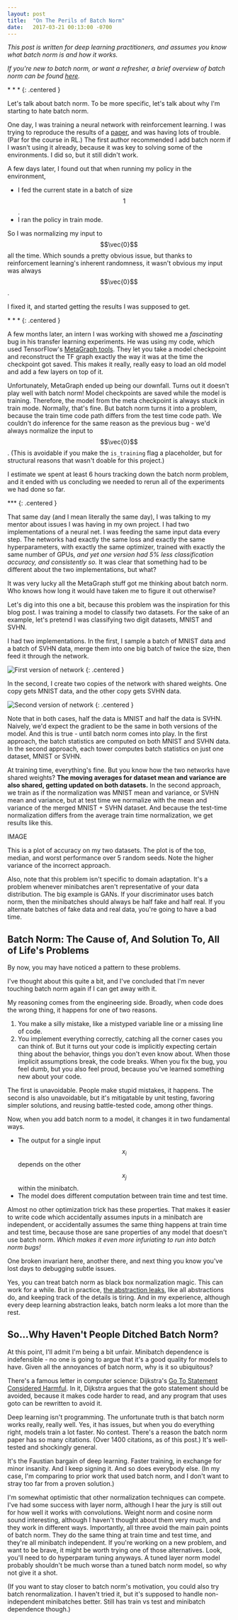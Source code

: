 ```yaml
---
layout: post
title:  "On The Perils of Batch Norm"
date:   2017-03-21 00:13:00 -0700
---
```


*This post is written for deep learning practitioners, and assumes you
know what batch norm is and how it works.*

*If you're new to batch norm,
or want a refresher, a brief overview of batch norm can be found
[here](/public/perils-batch-norm/batch_norm_appendix.html).*

\* \* \*
{: .centered }

Let's talk about batch norm. To be more specific, let's talk about why
I'm starting to hate batch norm.

One day, I was training a neural network with reinforcement learning.
I was trying to reproduce the results of a [paper](https://arxiv.org/abs/1603.00748),
and was having lots of trouble. (Par for the course in RL.)
The first author recommended I add batch norm if I wasn't using it already,
because it was key to solving some of the environments. I did so, but it
still didn't work.

A few days later, I found out that when running my policy in the environment,

* I fed the current state in a batch of size $$1$$.
* I ran the policy in train mode.

So I was normalizing my input to $$\vec{0}$$ all the time. Which sounds a pretty
obvious issue, but thanks to reinforcement learning's inherent
randomness, it wasn't obvious my input was always $$\vec{0}$$.

I fixed it, and started getting the results I was supposed to get.

\* \* \*
{: .centered }

A few months later, an intern I was working with
showed me a *fascinating* bug in his transfer learning experiments.
He was using my code, which used TensorFlow's
[MetaGraph tools](https://www.tensorflow.org/programmers_guide/meta_graph#import_a_metagraph).
They let you take a model checkpoint and reconstruct the TF graph
exactly the way it was at the time the checkpoint got saved. This makes it
really, really easy to load an old model and add a few layers on top of it.

Unfortunately, MetaGraph ended up being our downfall. Turns out it doesn't play
well with batch norm! Model checkpoints are saved while the model is training.
Therefore, the model from the meta checkpoint is always stuck in train mode.
Normally, that's fine. But batch norm turns it into a problem, because
the train time code path differs from the test time code path.
We couldn't do inference for the same reason
as the previous bug - we'd always normalize the input to $$\vec{0}$$. (This
is avoidable if you make the `is_training` flag a placeholder, but for
structural reasons that wasn't doable for this project.)

I estimate we spent at least 6 hours tracking down the batch norm problem,
and it ended with us concluding we needed to rerun all of the experiments
we had done so far.

\*\*\*
{: .centered }

That same day (and I mean literally the same day), I was talking to my mentor
about issues I was having in my own project.
I had two implementations of a neural net. I was feeding the
same input data every step. The networks had exactly the same loss
and exactly the same hyperparameters, with exactly the same optimizer,
trained with exactly the same number of GPUs, *and yet one version had 5%
less classification accuracy, and consistently so.*
It was clear that something had to be different about the two implementations,
but what?

It was very lucky all the MetaGraph stuff got me thinking about batch norm.
Who knows how long it would have taken me to figure it out otherwise?

Let's dig into this one a bit, because this problem was the inspiration
for this blog post.
I was training a model to classify two datasets.
For the sake of an example, let's pretend I was classifying two digit
datasets, MNIST and SVHN.

I had two implementations.
In the first, I sample a batch of MNIST data and a batch of SVHN data, merge
them into one big batch of twice the size, then feed it through the network.

![First version of network](/public/perils-batch-norm/version1.svg)
{: .centered }

In the second, I create two copies of the network with shared weights. One
copy gets MNIST data, and the other copy gets SVHN data.

![Second version of network](/public/perils-batch-norm/version2.svg)
{: .centered }

Note that in both cases, half the data is MNIST and half the data is SVHN.
Naively, we'd expect the gradient to be the same in both versions of the
model. And this is true - until batch norm comes into play. In the first
approach, the batch statistics are computed on both
MNIST and SVHN data. In the second approach, each tower computes
batch statistics on just one dataset, MNIST or SVHN.

At training time, everything's fine. But you know how the two networks
have shared weights? **The moving averages for dataset mean and variance
are also shared, getting updated on both datasets.**
In the second approach, we train as if the normalization was MNIST mean and variance,
or SVHN mean and variance, but at test time we normalize with the mean
and variance of the merged MNIST + SVHN dataset.
And because the test-time normalization differs from the average train
time normalization, we get results like this.

IMAGE

This is a plot of accuracy on my two datasets. The plot is of the top, median,
and worst performance over 5 random seeds. Note the higher variance of the
incorrect approach.

Also, note that this problem isn't specific to domain adaptation. It's a
problem whenever minibatches aren't representative of your data
distribution. The big example is GANs. If your discriminator uses batch
norm, then the minibatches should always be half fake and half real.
If you alternate batches of fake data and real data, you're going to
have a bad time.


Batch Norm: The Cause of, And Solution To, All of Life's Problems
------------------------------------------------------------------------

By now, you may have noticed a pattern to these problems.

I've thought about this quite a bit, and I've concluded that I'm never
touching batch norm again if I can get away with it.

My reasoning comes from the engineering side.
Broadly, when code does the wrong thing, it happens for one of two reasons.

1. You make a silly mistake, like a mistyped variable line or a missing line
of code.
2. You implement everything correctly, catching all the corner cases you can
think of. But it turns out your code is implicitly expecting certain
thing about the behavior, things you don't even know about.
When those implicit assumptions break, the code breaks.
When you fix the bug, you feel dumb, but you also feel proud, because
you've learned something new about your code.

The first is unavoidable. People make stupid mistakes, it happens.
The second is also unavoidable, but it's mitigatable by unit testing, favoring
simpler solutions, and reusing battle-tested code, among other things.

Now, when you add batch norm to a model, it changes it in two fundamental ways.

* The output for a single input $$x_i$$ depends on the other $$x_j$$ within
the minibatch.
* The model does different computation between train time and test time.

Almost no other optimization trick has these properties. That makes it
easier to write code which accidentally assumes inputs in a minibatch are
independent, or accidentally assumes the same thing happens at train time and
test time, because those are sane properties of any model that
doesn't use batch norm. *Which makes it even more infuriating to run into
batch norm bugs!*

One broken invariant here, another there, and next thing you know you've
lost days to debugging subtle issues.

Yes, you can treat batch norm as black box normalization magic. This can work
for a while. But in practice,
[the abstraction leaks](https://www.joelonsoftware.com/2002/11/11/the-law-of-leaky-abstractions/),
like all abstractions do, and keeping track of the details is tiring. And in
my experience, although every deep learning abstraction leaks, batch norm
leaks a lot more than the rest.


So...Why Haven't People Ditched Batch Norm?
--------------------------------------------------------------------------

At this point, I'll admit I'm being a bit unfair. Minibatch dependence is
indefensible - no one is going to argue that it's a good quality for
models to have. Given all the annoyances of batch norm, why is it so
ubiquitous?

There's a famous letter in computer science:
Dijkstra's [Go To Statement Considered Harmful](http://www.u.arizona.edu/~rubinson/copyright_violations/Go_To_Considered_Harmful.html).
In it, Dijkstra argues that the goto statement should be avoided, because it
makes code harder to read, and any program that uses goto can be rewritten
to avoid it.

Deep learning isn't programming.
The unfortunate truth is that batch norm works really, really well.
Yes, it has issues, but when you do everything right, models train a lot
faster. No contest. There's a reason the batch norm paper has so many citations.
(Over 1400 citations, as of this post.)
It's well-tested and shockingly general.

It's the Faustian bargain of deep learning. Faster training, in exchange
for minor insanity. And I keep signing it. And so does everybody else.
(In my case, I'm comparing to prior work that used batch norm, and
I don't want to stray too far from a proven solution.)

I'm somewhat optimistic that other normalization techniques can compete.
I've had some success with layer norm, although I hear the jury
is still out for how well it works with convolutions.
Weight norm and cosine norm sound interesting, although I haven't thought about
them very much, and they work in different ways. Importantly, all three
avoid the main pain points of batch norm. They do the same thing at train time and
test time, and they're all minibatch independent.
If you're working on a new problem, and want to be brave, it might be worth
trying one of those alternatives. Look, you'll need to do hyperparam tuning anyways.
A tuned layer norm model probably shouldn't be much worse than a tuned batch norm
model, so why not give it a shot.

(If you want to stay closer to batch norm's motivation, you could also try
batch renormalization. I haven't tried it, but it's supposed to handle non-independent
minibatches better. Still has train vs test and minibatch dependence though.)
